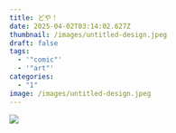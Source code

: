 ```yaml
---
title: どや！
date: 2025-04-02T03:14:02.627Z
thumbnail: /images/untitled-design.jpeg
draft: false
tags:
  - '"comic"'
  - '"art"'
categories:
  - "1"
image: /images/untitled-design.jpeg
---
```









![](/images/untitled-design.jpeg)